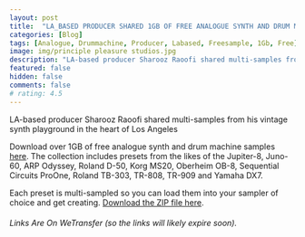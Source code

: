 ```yaml
---
layout: post
title:  "LA_BASED PRODUCER SHARED 1GB OF FREE ANALOGUE SYNTH AND DRUM MACHINE SAMPLES"
categories: [Blog]
tags: [Analogue, Drummachine, Producer, Labased, Freesample, 1Gb, Free]
image: img/principle pleasure studios.jpg
description: "LA-based producer Sharooz Raoofi shared multi-samples from his vintage synth playground in the heart of Los Angeles "
featured: false
hidden: false
comments: false
# rating: 4.5
---
```


LA-based producer Sharooz Raoofi shared multi-samples from his vintage synth playground in the heart of Los Angeles

Download over 1GB of free analogue synth and drum machine samples [here](https://we.tl/t-DbzMefRwvZ). The collection includes presets from the likes of the Jupiter-8, Juno-60, ARP Odyssey, Roland D-50, Korg MS20, Oberheim OB-8, Sequential Circuits ProOne, Roland TB-303, TR-808, TR-909 and Yamaha DX7. 

Each preset is multi-sampled so you can load them into your sampler of choice and get creating. [Download the ZIP file here](https://we.tl/t-DbzMefRwvZ).

###### Links Are On WeTransfer (so the links will likely expire soon).